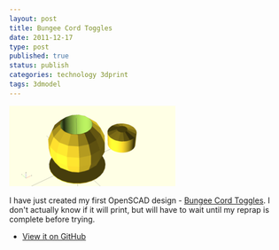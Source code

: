 ```yaml
--- 
layout: post 
title: Bungee Cord Toggles
date: 2011-12-17
type: post 
published: true 
status: publish
categories: technology 3dprint
tags: 3dmodel
---
```


[![toggle](/assets/toggle_300.png)](/assets/toggle.png)

I have just created my first OpenSCAD design - 
[Bungee Cord Toggles](https://github.com/chrisjrob/toggle/blob/master/toggle-dbl.stl). I
don't actually know if it will print, but will have to wait until my
reprap is complete before trying.

   * [View it on GitHub](https://github.com/chrisjrob/toggle/blob/master/toggle-dbl.stl)

